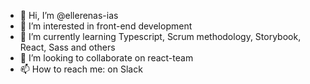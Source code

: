 - 👋 Hi, I’m @ellerenas-ias
- 👀 I’m interested in front-end development
- 🌱 I’m currently learning Typescript, Scrum methodology, Storybook, React, Sass and others
- 💞️ I’m looking to collaborate on react-team
- 📫 How to reach me: on Slack
